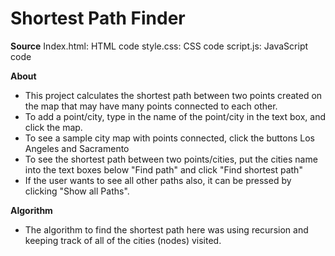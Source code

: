 # Shortest Path Finder

**Source**
Index.html: HTML code
style.css: CSS code
script.js: JavaScript code

**About**
- This project calculates the shortest path between two points created on the map that may have many points connected to each other.
- To add a point/city, type in the name of the point/city in the text box, and click the map.
- To see a sample city map with points connected, click the buttons Los Angeles and Sacramento
- To see the shortest path between two points/cities, put the cities name into the text boxes below "Find path" and click "Find shortest path"
- If the user wants to see all other paths also, it can be pressed by clicking "Show all Paths".

**Algorithm**
- The algorithm to find the shortest path here was using recursion and keeping track of all of the cities (nodes) visited.
